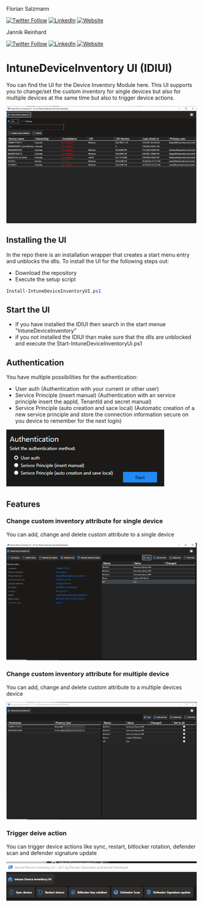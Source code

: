 Florian Salzmann

[![Twitter Follow](https://img.shields.io/badge/Twitter-1DA1F2?style=for-the-badge&logo=twitter&logoColor=white)](https://twitter.com/FlorianSLZ/)  [![LinkedIn](https://img.shields.io/badge/LinkedIn-0077B5?style=for-the-badge&logo=linkedin&logoColor=white)](https://www.linkedin.com/in/fsalzmann/)  [![Website](https://img.shields.io/badge/website-000000?style=for-the-badge&logo=About.me&logoColor=white)](https://scloud.work/en/about)

Jannik Reinhard

[![Twitter Follow](https://img.shields.io/badge/Twitter-1DA1F2?style=for-the-badge&logo=twitter&logoColor=white)](https://twitter.com/jannik_reinhard)  [![LinkedIn](https://img.shields.io/badge/LinkedIn-0077B5?style=for-the-badge&logo=linkedin&logoColor=white)](https://www.linkedin.com/in/jannik-r/)  [![Website](https://img.shields.io/badge/website-000000?style=for-the-badge&logo=About.me&logoColor=white)](https://jannikreinhard.com/)


# IntuneDeviceInventory UI (IDIUI)

You can find the UI for the Device Inventory Module here. This UI supports you to change/set the custom inventory for single devices but also for multiple devices at the same time but also to trigger device actions.

![Tool View](https://github.com/FlorianSLZ/IntuneDeviceInventory/blob/main/UI/.images/toolView.png)

## Installing the UI
In the repo there is an installation wrapper that creates a start menu entry and unblocks the dlls.
To install the UI for the following steps out:
- Download the repository
- Execute the setup script

```PowerShell
Install-IntuneDeviceInventoryUI.ps1
```

## Start the UI
- If you have installed the IDIUI then search in the start menue "IntuneDeviceInventory" 
- if you not installed the IDIUI than make sure that the dlls are unblocked and execute the Start-IntuneDeviceInventoryUi.ps1

## Authentication
You have multiple possibilities for the authentication:
- User auth (Authentication with your current or other user)
- Service Principle (insert manual) (Authentication with an service principle insert the appId, TenantId and secret manual)
- Service Principle (auto creation and sace local) (Automatic creation of a new service principle and store the connection information secure on you device to remember for the next login)

![Tool View](https://github.com/FlorianSLZ/IntuneDeviceInventory/blob/main/UI/.images/auth.png)


## Features
###  Change custom inventory attribute for single device
You can add, change and delete custom attribute to a single device

![Tool View](https://github.com/FlorianSLZ/IntuneDeviceInventory/blob/main/UI/.images/singleDeviceView.png)

###  Change custom inventory attribute for multiple device
You can add, change and delete custom attribute to a multiple devices device

![Tool View](https://github.com/FlorianSLZ/IntuneDeviceInventory/blob/main/UI/.images/multiDeviceView.png)

### Trigger deive action
You can trigger device actions like sync, restart, bitlocker rotation, defender scan and defender signature update

![Tool View](https://github.com/FlorianSLZ/IntuneDeviceInventory/blob/main/UI/.images/actions.png)